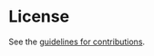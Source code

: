 # License

See the
[guidelines for contributions](https://github.com/ietf-wg-sedate/draft-ietf-sedate-datetime-extended/blob/main/CONTRIBUTING.md).
